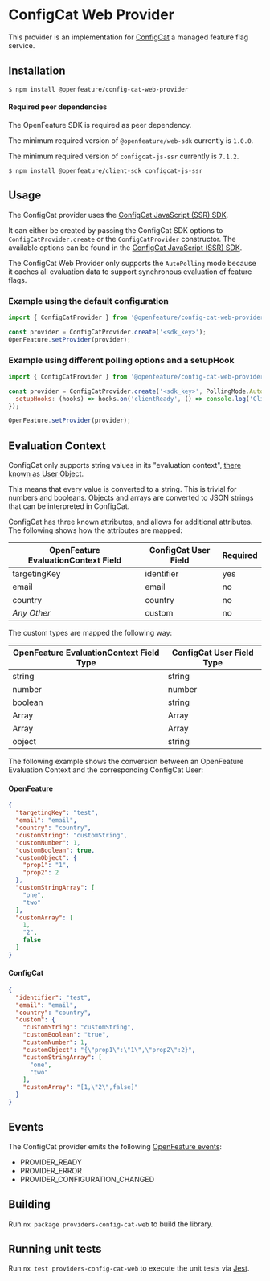 # ConfigCat Web Provider

This provider is an implementation for [ConfigCat](https://configcat.com) a managed feature flag service.

## Installation

```
$ npm install @openfeature/config-cat-web-provider
```

#### Required peer dependencies

The OpenFeature SDK is required as peer dependency.

The minimum required version of `@openfeature/web-sdk` currently is `1.0.0`.

The minimum required version of `configcat-js-ssr` currently is `7.1.2`.

```
$ npm install @openfeature/client-sdk configcat-js-ssr
```

## Usage

The ConfigCat provider uses the [ConfigCat JavaScript (SSR) SDK](https://configcat.com/docs/sdk-reference/js-ssr/).

It can either be created by passing the ConfigCat SDK options to ```ConfigCatProvider.create``` or
the ```ConfigCatProvider``` constructor.
The available options can be found in the [ConfigCat JavaScript (SSR) SDK](https://configcat.com/docs/sdk-reference/js-ssr/).

The ConfigCat Web Provider only supports the `AutoPolling` mode because it caches all evaluation data to support synchronous evaluation of feature flags.

### Example using the default configuration

```javascript
import { ConfigCatProvider } from '@openfeature/config-cat-web-provider';

const provider = ConfigCatProvider.create('<sdk_key>');
OpenFeature.setProvider(provider);
```

### Example using different polling options and a setupHook

```javascript
import { ConfigCatProvider } from '@openfeature/config-cat-web-provider';

const provider = ConfigCatProvider.create('<sdk_key>', PollingMode.AutoPoll, {
  setupHooks: (hooks) => hooks.on('clientReady', () => console.log('Client is ready!')),
});

OpenFeature.setProvider(provider);
```

## Evaluation Context

ConfigCat only supports string values in its "evaluation
context", [there known as User Object](https://configcat.com/docs/advanced/user-object/).

This means that every value is converted to a string. This is trivial for numbers and booleans. Objects and arrays are
converted to JSON strings that can be interpreted in ConfigCat.

ConfigCat has three known attributes, and allows for additional attributes.
The following shows how the attributes are mapped:

| OpenFeature EvaluationContext Field | ConfigCat User Field | Required |
|-------------------------------------|----------------------|----------|
| targetingKey                        | identifier           | yes      |
| email                               | email                | no       |
| country                             | country              | no       |
| _Any Other_                         | custom               | no       |

The custom types are mapped the following way:

| OpenFeature EvaluationContext Field Type | ConfigCat User Field Type |
|------------------------------------------|---------------------------|
| string                                   | string                    |
| number                                   | number                    |
| boolean                                  | string                    |
| Array<string>                            | Array<string>             |
| Array                                    | Array                     |
| object                                   | string                    |

The following example shows the conversion between an OpenFeature Evaluation Context and the corresponding ConfigCat
User:

#### OpenFeature

```json
{
  "targetingKey": "test",
  "email": "email",
  "country": "country",
  "customString": "customString",
  "customNumber": 1,
  "customBoolean": true,
  "customObject": {
    "prop1": "1",
    "prop2": 2
  },
  "customStringArray": [
    "one",
    "two"
  ],
  "customArray": [
    1,
    "2",
    false
  ]
}
```

#### ConfigCat

```json
{
  "identifier": "test",
  "email": "email",
  "country": "country",
  "custom": {
    "customString": "customString",
    "customBoolean": "true",
    "customNumber": 1,
    "customObject": "{\"prop1\":\"1\",\"prop2\":2}",
    "customStringArray": [
      "one",
      "two"
    ],
    "customArray": "[1,\"2\",false]"
  }
}
```

## Events

The ConfigCat provider emits the
following [OpenFeature events](https://openfeature.dev/specification/types#provider-events):

- PROVIDER_READY
- PROVIDER_ERROR
- PROVIDER_CONFIGURATION_CHANGED

## Building

Run `nx package providers-config-cat-web` to build the library.

## Running unit tests

Run `nx test providers-config-cat-web` to execute the unit tests via [Jest](https://jestjs.io).
